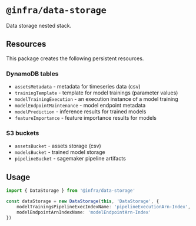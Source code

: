 # `@infra/data-storage`

Data storage nested stack.

## Resources

This package creates the following persistent resources.

### DynamoDB tables

* `assetsMetadata` - metadata for timeseries data (csv)
* `trainingTemplate` - template for model trainings (parameter values)
* `modelTrainingExecution` - an execution instance of a model training
* `modelEndpointMaintenance` - model endpoint metadata
* `modelPrediction` - inference results for trained models
* `featureImportance` - feature importance results for models

### S3 buckets

* `assetsBucket` - assets storage (csv)
* `modelsBucket` - trained model storage
* `pipelineBucket` - sagemaker pipeline artifacts

## Usage

```ts
import { DataStorage } from '@infra/data-storage'

const dataStorage = new DataStorage(this, 'DataStorage', {
    modelTrainingsPipelineExecIndexName: 'pipelineExecutionArn-Index',
    modelEndpointArnIndexName: 'modelEndpointArn-Index'
})
```
